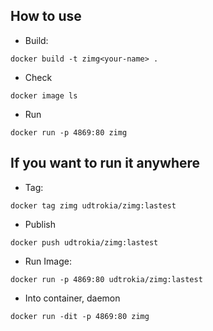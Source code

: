 ## How to use

+ Build:

```
docker build -t zimg<your-name> .
```

+ Check

```
docker image ls
```

+ Run

```
docker run -p 4869:80 zimg
```

## If you want to run it anywhere

+ Tag:

```
docker tag zimg udtrokia/zimg:lastest
```

+ Publish
```
docker push udtrokia/zimg:lastest
```

+ Run Image:
```
docker run -p 4869:80 udtrokia/zimg:lastest
```

+ Into container, daemon

```
docker run -dit -p 4869:80 zimg
```


